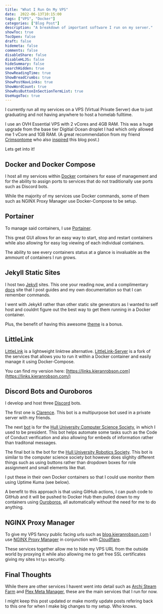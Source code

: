 ```yaml
---
title: "What I Run On My VPS"
date:  2022-06-13T10:15:00
tags: ["VPS", "Docker"]
categories: ["Blog Post"]
description: "A breakdown of important software I run on my server."
showToc: true
TocOpen: false
draft: false
hidemeta: false
comments: false
disableShare: false
disableHLJS: false
hideSummary: false
searchHidden: true
ShowReadingTime: true
ShowBreadCrumbs: true
ShowPostNavLinks: true
ShowWordCount: true
ShowRssButtonInSectionTermList: true
UseHugoToc: true
---
```

I currently run all my services on a VPS (Virtual Private Server) due to just graduating and not having anywhere to host a homelab fulltime. 

I use an OVH Essential VPS with 2 vCores and 4GB RAM. This was a huge upgrade from the base tier Digitial Ocean droplet I had which only allowed me 1 vCore and 1GB RAM. (A great recommendation from my friend [Crimsontome](https://github.com/CrimsonTome) who also [inspired](https://blog.crimsontome.com/posts/my-current-vps-setup/) this blog post.)

Lets get into it!

## Docker and Docker Compose
I host all my services within [Docker](https://www.docker.com/) containers for ease of management and for the ability to assign ports to services that do not traditionally use ports such as Discord bots.

While the majority of my services use Docker commands, some of them such as NGINX Proxy Manager use Docker-Compose to be setup. 

## Portainer
To manage said containers, I use [Portainer](https://github.com/search?q=portainer).

This great GUI allows for an easy way to start, stop and restart containers while also allowing for easy log viewing of each individual containers.

The ability to see every containers status at a glance is invaluable as the ammount of containers I run grows. 

## Jekyll Static Sites
I host two [Jekyll](https://github.com/jekyll/jekyll) sites. This one your reading now, and a complimentary [docs](https://docs.kieranrobson.com) site that I post guides and my own documentation so that I can remember commands. 

I went with Jekykll rather than other static site generators as I wanted to self host and couldnt figure out the best way to get them running in a Docker container.

Plus, the benefit of having this awesome [theme](https://github.com/cotes2020/jekyll-theme-chirpy) is a bonus. 

## LittleLink
[LittleLink](https://github.com/sethcottle/littlelink) is a lightweight linktree alternative. [LittleLink-Server](https://github.com/techno-tim/littlelink-server) is a fork of the services that allows you to run it within a Docker container and easily manage it using Docker-Compose. 

You can find my version here: [https://links.kieranrobson.com](https://links.kieranrobson.com/)

## Discord Bots and Ouroboros
I develop and host three [Discord](https://discord.com) bots.

The first one is [Clarence](https://github.com/KieranRobson/Clarence-Bot). This bot is a multipurpose bot used in a private server with my friends. 

The next [bot](https://github.com/hullcss/hullcss-discord-bot) is for the [Hull University Computer Science Society](https://hullcss.org), in which I used to be president. This bot helps automate some tasks such as the Code of Conduct verification and also allowing for embeds of information rather than traditonal messages.

The final bot is the bot for the [Hull University Robotics Society](https://github.com/Hull-Robotics-Society). This bot is similar to the computer science society bot however does slighlty different things such as using buttons rather than dropdown boxes for role assignment and small elements like that.

I put these in their own Docker containers so that I could use monitor them using Uptime Kuma (see below).

A benefit to this approach is that using GitHub actions, I can  push code to GitHub and it will be pushed to Docker Hub then pulled down to my containers using [Ouroboros](https://github.com/pyouroboros/ouroboros), all automatically without the need for me to do anything.

## NGINX Proxy Manager 
To give my VPS fancy public facing urls such as [blog.kieranrobson.com](https://blog.kieranrobson.com) I use [NGINX Proxy Manager](https://github.com/NginxProxyManager/nginx-proxy-manager?utm_source=nginx-proxy-manager) in conjunction with [Cloudflare](https://www.cloudflare.com/).

These services together allow me to hide my VPS URL from the outside world by proxying it while also allowing me to get free SSL certificates giving my sites `https` security. 

## Final Thoughts 
While there are other services I havent went into detail such as [Archi Steam Farm](https://github.com/JustArchiNET/ArchiSteamFarm) and [Plex Meta Manager](https://github.com/meisnate12/Plex-Meta-Manager), these are the main services that I run for now. 

I might keep this post updated or make montly update posts refering back to this one for when I make big changes to my setup. Who knows. 
